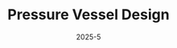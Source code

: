 ---
title: Pressure Vessel Design
description: Design of pressure vessels using ASME Boiler and Pressure Vessel Code and with variable geometry and pressure.
date: 2025-5
tags: [
    Pressure Vessels,
    ASME,
    Programming,
]
role: 
images: [
    [1.png, Curve shows how thickness changes with different parameters],
    [2.png, FEA simulation of a pressure vessel to compare with the analytical solution], 
    [3.png, Screen of the some of the code used to calculate the thickness],
    [4.png, Values produced by the code],
    [5.png, BMD also produced by the code],
]
---